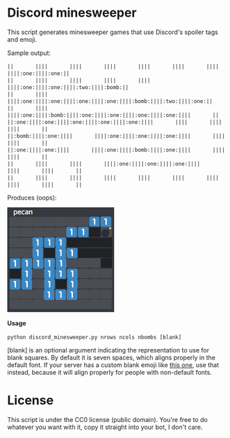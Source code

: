 # Discord minesweeper

This script generates minesweeper games that use Discord's spoiler tags and emoji.

Sample output:
```
||       ||||       ||||       ||||       ||||       ||||       ||||       ||||:one:||||:one:||
||       ||||       ||||       ||||       ||||       ||||:one:||||:one:||||:two:||||:bomb:||
||       ||||       ||||:one:||||:one:||||:one:||||:one:||||:bomb:||||:two:||||:one:||
||       ||||       ||||:one:||||:bomb:||||:one:||||:one:||||:one:||||:one:||||       ||
||:one:||||:one:||||:one:||||:one:||||:one:||||       ||||       ||||       ||||       ||
||:bomb:||||:one:||||       ||||:one:||||:one:||||:one:||||       ||||       ||||       ||
||:one:||||:one:||||       ||||:one:||||:bomb:||||:one:||||       ||||       ||||       ||
||       ||||       ||||       ||||:one:||||:one:||||:one:||||       ||||       ||||       ||
||       ||||       ||||       ||||       ||||       ||||       ||||       ||||       ||||       ||
```

Produces (oops):

![sample minesweeper board](https://raw.githubusercontent.com/alpha123/discord-minesweeper/master/sample.png)

**Usage**

`python discord_minesweeper.py nrows ncols nbombs [blank]`

[blank] is an optional argument indicating the representation to use
for blank squares. By default it is seven spaces, which aligns
properly in the default font. If your server has a custom blank emoji
like [this one](https://cdn.discordapp.com/emojis/392542407796850699.png?v=1),
use that instead, because it will align properly for people with
non-default fonts.

# License

This script is under the CC0 license (public domain). You're free to do whatever you want with it, copy it straight into your bot, I don't care.
